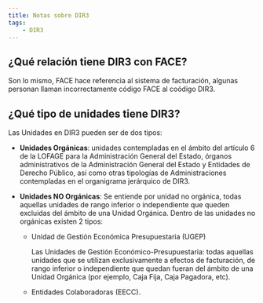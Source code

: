 ```yaml
---
title: Notas sobre DIR3
tags:
    - DIR3
---
```


## ¿Qué relación tiene DIR3 con FACE?

Son lo mismo, FACE hace referencia al sistema de facturación, algunas
personan llaman incorrectamente código FACE al coódigo DIR3.


## ¿Qué tipo de unidades tiene DIR3?

Las Unidades en DIR3 pueden ser de dos tipos:

- **Unidades Orgánicas**: unidades contempladas en el ámbito del artículo 6 de la
LOFAGE para la Administración General del Estado, órganos administrativos de la
Administración General del Estado y Entidades de Derecho Público, así como otras
tipologías de Administraciones contempladas en el organigrama jerárquico de DIR3.

- **Unidades NO Orgánicas**: Se entiende por unidad no orgánica, todas aquellas
unidades de rango inferior o independiente que queden excluidas del ámbito de una
Unidad Orgánica. Dentro de las unidades no orgánicas existen 2 tipos:

  - Unidad de Gestión Económica Presupuestaria (UGEP)
     
    Las Unidades de Gestión Económico-Presupuestaria: todas aquellas
    unidades que se utilizan exclusivamente a efectos de facturación, de
    rango inferior o independiente que quedan fueran del ámbito de una
    Unidad Orgánica (por ejemplo, Caja Fija, Caja Pagadora, etc).

  - Entidades Colaboradoras (EECC).

